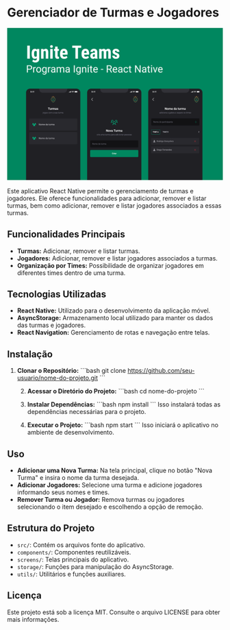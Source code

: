 # Gerenciador de Turmas e Jogadores

![Ignite Teams Preview](.github/preview.png)

Este aplicativo React Native permite o gerenciamento de turmas e jogadores. Ele oferece funcionalidades para adicionar, remover e listar turmas, bem como adicionar, remover e listar jogadores associados a essas turmas.

## Funcionalidades Principais

- **Turmas:** Adicionar, remover e listar turmas.
- **Jogadores:** Adicionar, remover e listar jogadores associados a turmas.
- **Organização por Times:** Possibilidade de organizar jogadores em diferentes times dentro de uma turma.

## Tecnologias Utilizadas

- **React Native:** Utilizado para o desenvolvimento da aplicação móvel.
- **AsyncStorage:** Armazenamento local utilizado para manter os dados das turmas e jogadores.
- **React Navigation:** Gerenciamento de rotas e navegação entre telas.

## Instalação

 1. **Clonar o Repositório:**
       \`\`\`bash
       git clone https://github.com/seu-usuario/nome-do-projeto.git
       \`\`\`

    2. **Acessar o Diretório do Projeto:**
       \`\`\`bash
       cd nome-do-projeto
       \`\`\`

    3. **Instalar Dependências:**
       \`\`\`bash
       npm install
       \`\`\`
       Isso instalará todas as dependências necessárias para o projeto.

    4. **Executar o Projeto:**
       \`\`\`bash
       npm start
       \`\`\`
       Isso iniciará o aplicativo no ambiente de desenvolvimento.

## Uso

- **Adicionar uma Nova Turma:** Na tela principal, clique no botão "Nova Turma" e insira o nome da turma desejada.
- **Adicionar Jogadores:** Selecione uma turma e adicione jogadores informando seus nomes e times.
- **Remover Turma ou Jogador:** Remova turmas ou jogadores selecionando o item desejado e escolhendo a opção de remoção.

## Estrutura do Projeto

- `src/`: Contém os arquivos fonte do aplicativo.
- `components/`: Componentes reutilizáveis.
- `screens/`: Telas principais do aplicativo.
- `storage/`: Funções para manipulação do AsyncStorage.
- `utils/`: Utilitários e funções auxiliares.

## Licença

Este projeto está sob a licença MIT. Consulte o arquivo LICENSE para obter mais informações.